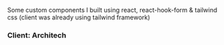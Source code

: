 

Some custom components I built using react, react-hook-form & tailwind css (client was already using tailwind framework)

 ### Client: Architech
